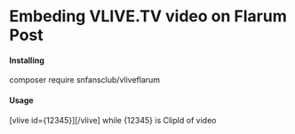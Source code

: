# Embeding VLIVE.TV video on Flarum Post

#### Installing
composer require snfansclub/vliveflarum

#### Usage
[vlive id={12345}][/vlive] while {12345} is ClipId of video

